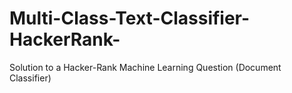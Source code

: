 # Multi-Class-Text-Classifier-HackerRank-
Solution to a Hacker-Rank Machine Learning Question (Document Classifier)
